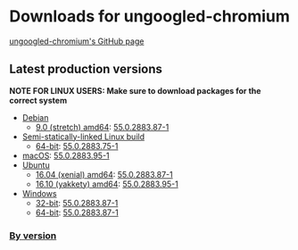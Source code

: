 # Downloads for ungoogled-chromium

[ungoogled-chromium's GitHub page](//github.com/Eloston/ungoogled-chromium)

## Latest production versions

**NOTE FOR LINUX USERS: Make sure to download packages for the correct system**

* [Debian](/ungoogled-chromium-binaries/releases/debian)
    * [9.0 (stretch) amd64](/ungoogled-chromium-binaries/releases/debian/stretch_amd64): [55.0.2883.87-1](/ungoogled-chromium-binaries/releases/debian/stretch_amd64/55.0.2883.87-1)
* [Semi-statically-linked Linux build](/ungoogled-chromium-binaries/releases/linux_static)
    * [64-bit](/ungoogled-chromium-binaries/releases/linux_static/64bit): [55.0.2883.75-1](/ungoogled-chromium-binaries/releases/linux_static/64bit/55.0.2883.75-1)
* [macOS](/ungoogled-chromium-binaries/releases/macos): [55.0.2883.95-1](/ungoogled-chromium-binaries/releases/macos/55.0.2883.95-1)
* [Ubuntu](/ungoogled-chromium-binaries/releases/ubuntu)
    * [16.04 (xenial) amd64](/ungoogled-chromium-binaries/releases/ubuntu/xenial_amd64): [55.0.2883.87-1](/ungoogled-chromium-binaries/releases/ubuntu/xenial_amd64/55.0.2883.87-1)
    * [16.10 (yakkety) amd64](/ungoogled-chromium-binaries/releases/ubuntu/yakkety_amd64): [55.0.2883.95-1](/ungoogled-chromium-binaries/releases/ubuntu/yakkety_amd64/55.0.2883.95-1)
* [Windows](/ungoogled-chromium-binaries/releases/windows)
    * [32-bit](/ungoogled-chromium-binaries/releases/windows/32bit): [55.0.2883.87-1](/ungoogled-chromium-binaries/releases/windows/32bit/55.0.2883.87-1)
    * [64-bit](/ungoogled-chromium-binaries/releases/windows/64bit): [55.0.2883.87-1](/ungoogled-chromium-binaries/releases/windows/64bit/55.0.2883.87-1)

### [By version](releases)
